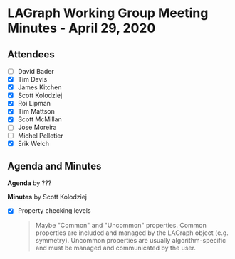 # LAGraph Working Group Meeting Minutes - April 29, 2020

## Attendees
- [ ] David Bader
- [X] Tim Davis
- [X] James Kitchen
- [X] Scott Kolodziej
- [X] Roi Lipman
- [X] Tim Mattson
- [X] Scott McMillan
- [ ] Jose Moreira
- [ ] Michel Pelletier
- [X] Erik Welch

## Agenda and Minutes

**Agenda** by ???

**Minutes** by Scott Kolodziej

- [X] Property checking levels
    > Maybe "Common" and "Uncommon" properties. Common properties are included and managed by the LAGraph object (e.g. symmetry). Uncommon properties are usually algorithm-specific and must be managed and communicated by the user.
